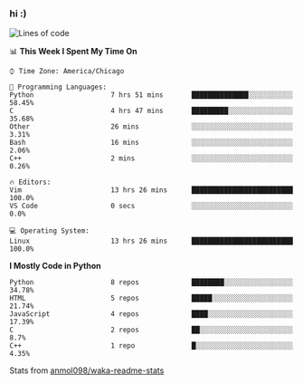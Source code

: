 ### hi :)

<!--START_SECTION:waka-->
![Lines of code](https://img.shields.io/badge/From%20Hello%20World%20I%27ve%20Written-795041%20lines%20of%20code-blue)

📊 **This Week I Spent My Time On** 

```text
⌚︎ Time Zone: America/Chicago

💬 Programming Languages: 
Python                   7 hrs 51 mins       ██████████████░░░░░░░░░░░   58.45% 
C                        4 hrs 47 mins       █████████░░░░░░░░░░░░░░░░   35.68% 
Other                    26 mins             ░░░░░░░░░░░░░░░░░░░░░░░░░   3.31% 
Bash                     16 mins             ░░░░░░░░░░░░░░░░░░░░░░░░░   2.06% 
C++                      2 mins              ░░░░░░░░░░░░░░░░░░░░░░░░░   0.26%

🔥 Editors: 
Vim                      13 hrs 26 mins      █████████████████████████   100.0% 
VS Code                  0 secs              ░░░░░░░░░░░░░░░░░░░░░░░░░   0.0%

💻 Operating System: 
Linux                    13 hrs 26 mins      █████████████████████████   100.0%

```

**I Mostly Code in Python** 

```text
Python                   8 repos             ████████░░░░░░░░░░░░░░░░░   34.78% 
HTML                     5 repos             █████░░░░░░░░░░░░░░░░░░░░   21.74% 
JavaScript               4 repos             ████░░░░░░░░░░░░░░░░░░░░░   17.39% 
C                        2 repos             ██░░░░░░░░░░░░░░░░░░░░░░░   8.7% 
C++                      1 repo              █░░░░░░░░░░░░░░░░░░░░░░░░   4.35%

```



<!--END_SECTION:waka-->

Stats from [anmol098/waka-readme-stats](https://github.com/anmol098/waka-readme-stats)